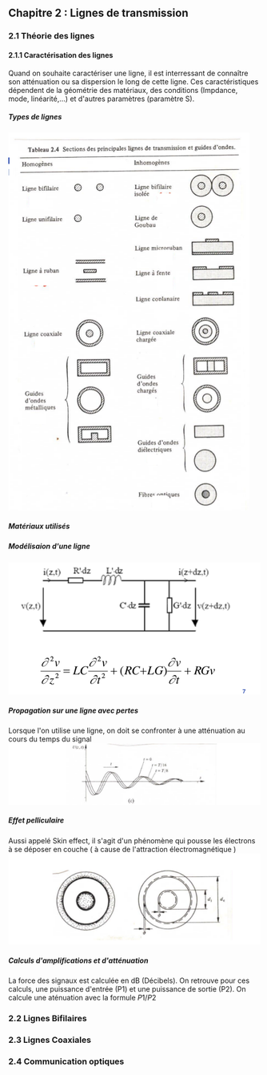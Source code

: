 ## Chapitre 2 : Lignes de transmission
### 2.1 Théorie des lignes
#### 2.1.1 Caractérisation des lignes
Quand on souhaite caractériser une ligne, il est interressant de connaître son atténuation ou sa dispersion le long de cette ligne. Ces caractéristiques dépendent de la géométrie des matériaux, des conditions (Impdance, mode, linéarité,...) et d'autres paramètres (paramètre S).

##### Types de lignes

![Types de lignes](https://raw.githubusercontent.com/Twan0u/SINF13BA/master/LELEC1930/img/201.png)

##### Matériaux utilisés
##### Modélisaion d'une ligne 

![Modèle d'une ligne](https://raw.githubusercontent.com/Twan0u/SINF13BA/master/LELEC1930/img/202.png)

##### Propagation sur une ligne avec pertes
Lorsque l'on utilise une ligne, on doit se confronter à une atténuation au cours du temps du signal 
![Atténuation signal](https://raw.githubusercontent.com/Twan0u/SINF13BA/master/LELEC1930/img/203.png)

##### Effet pelliculaire
Aussi appelé Skin effect, il s'agit d'un phénomène qui pousse les électrons à se déposer en couche ( à cause de l'attraction électromagnétique )
![Effet Pelliculaire](https://raw.githubusercontent.com/Twan0u/SINF13BA/master/LELEC1930/img/204.png)

##### Calculs d'amplifications et d'atténuation
La force des signaux est calculée en dB (Décibels). On retrouve pour ces calculs, une puissance d'entrée (P1) et une puissance de sortie (P2). On calcule une aténuation avec la formule $P1/P2$

### 2.2 Lignes Bifilaires
### 2.3 Lignes Coaxiales
### 2.4 Communication optiques